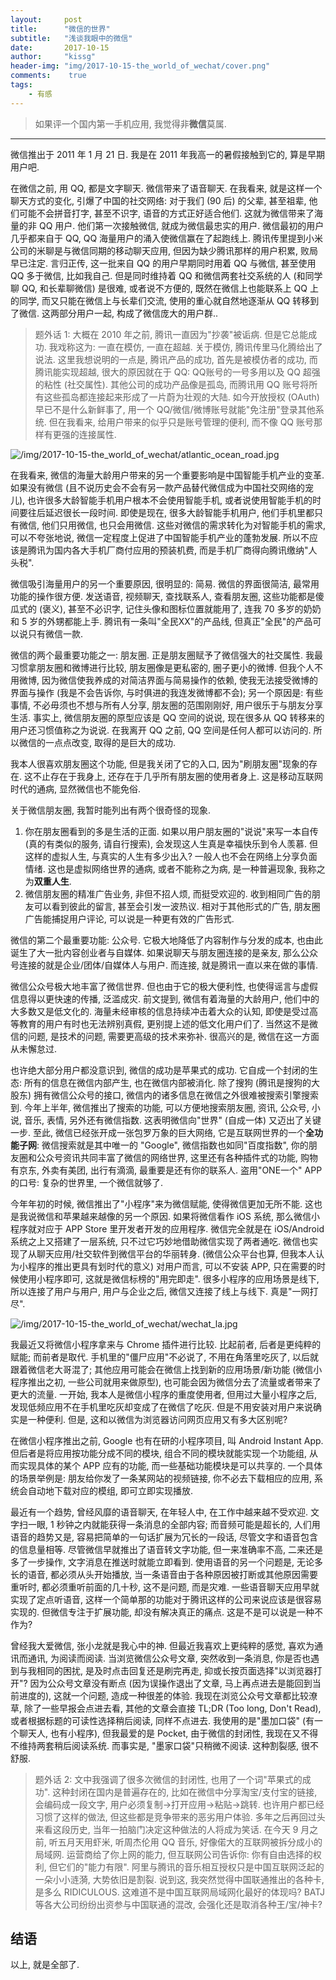 ```yaml
---
layout:	    post
title:      "微信的世界"
subtitle:   "浅谈我眼中的微信"
date:       2017-10-15
author:     "kissg"
header-img: "img/2017-10-15-the_world_of_wechat/cover.png"
comments:    true
tags:
    - 有感
---
```


> 如果评一个国内第一手机应用, 我觉得非**微信**莫属.

---

微信推出于 2011 年 1 月 21 日. 我是在 2011 年我高一的暑假接触到它的, 算是早期用户吧.

在微信之前, 用 QQ, 都是文字聊天. 微信带来了语音聊天. 在我看来, 就是这样一个聊天方式的变化, 引爆了中国的社交网络: 对于我们 (90 后) 的父辈, 甚至祖辈, 他们可能不会拼音打字, 甚至不识字, 语音的方式正好适合他们. 这就为微信带来了海量的非 QQ 用户. 他们第一次接触微信, 就成为微信最忠实的用户. 微信最初的用户几乎都来自于 QQ, QQ 海量用户的涌入使微信赢在了起跑线上. 腾讯传里提到小米公司的米聊是与微信同期的移动聊天应用, 但因为缺少腾讯那样的用户积累, 败局早已注定. 言归正传, 这一批来自 QQ 的用户早期同时用着 QQ 与微信, 甚至使用 QQ 多于微信, 比如我自己. 但是同时维持着 QQ 和微信两套社交系统的人 (和同学聊 QQ, 和长辈聊微信) 是很难, 或者说不方便的, 既然在微信上也能联系上 QQ 上的同学, 而又只能在微信上与长辈们交流, 使用的重心就自然地逐渐从 QQ 转移到了微信. 这两部分用户一起, 构成了微信庞大的用户群..

> 题外话 1: 大概在 2010 年之前, 腾讯一直因为"抄袭"被诟病. 但是它总能成功. 我戏称这为: 一直在模仿, 一直在超越. 关于模仿, 腾讯传里马化腾给出了说法. 这里我想说明的一点是, 腾讯产品的成功, 首先是被模仿者的成功, 而腾讯能实现超越, 很大的原因就在于 QQ: QQ账号的一号多用以及 QQ 超强的粘性 (社交属性). 其他公司的成功产品像是孤岛, 而腾讯用 QQ 账号将所有这些孤岛都连接起来形成了一片蔚为壮观的大陆. 如今开放授权 (OAuth) 早已不是什么新鲜事了, 用一个 QQ/微信/微博账号就能"免注册"登录其他系统. 但在我看来, 给用户带来的似乎只是账号管理的便利, 而不像 QQ 账号那样有更强的连接属性.

![/img/2017-10-15-the_world_of_wechat/atlantic_ocean_road.jpg](/img/2017-10-15-the_world_of_wechat/atlantic_ocean_road.jpg)

在我看来, 微信的海量大龄用户带来的另一个重要影响是中国智能手机产业的变革. 如果没有微信 (且不说历史会不会有另一款产品替代微信成为中国社交网络的宠儿), 也许很多大龄智能手机用户根本不会使用智能手机, 或者说使用智能手机的时间要往后延迟很长一段时间. 即使是现在, 很多大龄智能手机用户, 他们手机里都只有微信, 他们只用微信, 也只会用微信. 这些对微信的需求转化为对智能手机的需求, 可以不夸张地说, 微信一定程度上促进了中国智能手机产业的蓬勃发展. 所以不应该是腾讯为国内各大手机厂商付应用的预装机费, 而是手机厂商得向腾讯缴纳"人头税".

微信吸引海量用户的另一个重要原因, 很明显的: 简易. 微信的界面很简洁, 最常用功能的操作很方便. 发送语音, 视频聊天, 查找联系人, 查看朋友圈, 这些功能都是傻瓜式的 (褒义), 甚至不必识字, 记住头像和图标位置就能用了, 连我 70 多岁的奶奶和 5 岁的外甥都能上手. 腾讯有一条叫"全民XX"的产品线, 但真正"全民"的产品可以说只有微信一款.

微信的两个最重要功能之一: 朋友圈. 正是朋友圈赋予了微信强大的社交属性. 我最习惯拿朋友圈和微博进行比较, 朋友圈像是更私密的, 圈子更小的微博. 但我个人不用微博, 因为微信使我养成的对简洁界面与简易操作的依赖, 使我无法接受微博的界面与操作 (我是不会告诉你, 与时俱进的我连发微博都不会); 另一个原因是: 有些事情, 不必毋须也不想与所有人分享, 朋友圈的范围刚刚好, 用户很乐于与朋友分享生活. 事实上, 微信朋友圈的原型应该是 QQ 空间的说说, 现在很多从 QQ 转移来的用户还习惯值称之为说说. 在我离开 QQ 之前, QQ 空间是任何人都可以访问的. 所以微信的一点点改变, 取得的是巨大的成功.

我本人很喜欢朋友圈这个功能, 但是我关闭了它的入口, 因为"刷朋友圈"现象的存在. 这不止存在于我身上, 还存在于几乎所有朋友圈的使用者身上. 这是移动互联网时代的通病, 显然微信也不能免俗.

关于微信朋友圈, 我暂时能列出有两个很奇怪的现象.

1. 你在朋友圈看到的多是生活的正面. 如果以用户朋友圈的"说说"来写一本自传 (真的有类似的服务, 请自行搜索), 会发现这人生真是幸福快乐到令人羡慕. 但这样的虚拟人生, 与真实的人生有多少出入? 一般人也不会在网络上分享负面情绪. 这也是虚拟网络世界的通病, 或者不能称之为病, 是一种普遍现象, 我称之为**双重人生**.
2. 微信朋友圈的精准广告业务, 非但不招人烦, 而挺受欢迎的. 收到相同广告的朋友可以看到彼此的留言, 甚至会引发一波热议. 相对于其他形式的广告, 朋友圈广告能捕捉用户评论, 可以说是一种更有效的广告形式.

微信的第二个最重要功能: 公众号. 它极大地降低了内容制作与分发的成本, 也由此诞生了大一批内容创业者与自媒体. 如果说聊天与朋友圈连接的是亲友, 那么公众号连接的就是企业/团体/自媒体人与用户. 而连接, 就是腾讯一直以来在做的事情.

微信公众号极大地丰富了微信世界. 但也由于它的极大便利性, 也使得谣言与虚假信息得以更快速的传播, 泛滥成灾. 前文提到, 微信有着海量的大龄用户, 他们中的大多数又是低文化的. 海量未经审核的信息持续冲击着大众的认知, 即使是受过高等教育的用户有时也无法辨别真假, 更别提上述的低文化用户们了. 当然这不是微信的问题, 是技术的问题, 需要更高级的技术来弥补. 很高兴的是, 微信在这一方面从未懈怠过.

也许绝大部分用户都没意识到, 微信的成功是苹果式的成功. 它自成一个封闭的生态: 所有的信息在微信内部产生, 也在微信内部被消化. 除了搜狗 (腾讯是搜狗的大股东) 拥有微信公众号的接口, 微信内的诸多信息在微信之外很难被搜索引擎搜索到. 今年上半年, 微信推出了搜索的功能, 可以方便地搜索朋友圈, 资讯, 公众号, 小说, 音乐, 表情, 另外还有微信指数. 这表明微信向"世界" (自成一体) 又迈出了关键一步. 至此, 微信已经张开成一张包罗万象的巨大网络, 它是互联网世界的一个**全功能子网**: 微信搜索就是其中唯一的 "Google", 微信指数也如同"百度指数", 你的朋友圈和公众号资讯共同丰富了微信的网络世界, 这里还有各种插件式的功能, 购物有京东, 外卖有美团, 出行有滴滴, 最重要是还有你的联系人. 盗用"ONE一个" APP 的口号: 复杂的世界里, 一个微信就够了.

今年年初的时候, 微信推出了"小程序"来为微信赋能, 使得微信更加无所不能. 这也是我说微信和苹果越来越像的另一个原因. 如果将微信看作 iOS 系统, 那么微信小程序就对应于 APP Store 里开发者开发的应用程序. 微信完全就是在 iOS/Android 系统之上又搭建了一层系统, 只不过它巧妙地借助微信实现了两者通吃. 微信也实现了从聊天应用/社交软件到微信平台的华丽转身. (微信公众平台也算, 但我本人认为小程序的推出更具有划时代的意义) 对用户而言, 可以不安装 APP, 只在需要的时候使用小程序即可, 这就是微信标榜的"用完即走". 很多小程序的应用场景是线下, 所以连接了用户与用户, 用户与企业之后, 微信又连接了线上与线下. 真是"一网打尽".

![/img/2017-10-15-the_world_of_wechat/wechat_la.jpg](/img/2017-10-15-the_world_of_wechat/wechat_la.jpg)

我最近又将微信小程序拿来与 Chrome 插件进行比较. 比起前者, 后者是更纯粹的赋能; 而前者是取代. 手机里的"僵尸应用"不必说了, 不用在角落里吃灰了, 以后就跟着微信老大哥混了; 其他应用可能会在微信上找到新的应用场景/新功能 (微信小程序推出之初, 一些公司就用来做原型), 也可能会因为微信分去了流量或者带来了更大的流量. 一开始, 我本人是微信小程序的重度使用者, 但用过大量小程序之后, 发现低频应用不在手机里吃灰却变成了在微信了吃灰. 但是不用安装对用户来说确实是一种便利. 但是, 这和以微信为浏览器访问网页应用又有多大区别呢?

在微信小程序推出之前, Google 也有在研的小程序项目, 叫 Android Instant App. 但后者是将应用按功能分成不同的模块, 组合不同的模块就能实现一个功能组, 从而实现具体的某个 APP 应有的功能, 而一些基础功能模块是可以共享的. 一个具体的场景举例是: 朋友给你发了一条某网站的视频链接, 你不必去下载相应的应用, 系统会自动地下载对应的模组, 即可立即实现播放.

最近有一个趋势, 曾经风靡的语音聊天, 在年轻人中, 在工作中越来越不受欢迎. 文字扫一眼, 1 秒钟之内就能获得一条消息的全部内容; 而音频可能是超长的, 人们用语音的趋势又是, 容易把简单的一句话扩展为冗长的一段话, 尽管文字和语音包含的信息量相等. 尽管微信早就推出了语音转文字功能, 但一来准确率不高, 二来还是多了一步操作, 文字消息在推送时就能立即看到. 使用语音的另一个问题是, 无论多长的语音, 都必须从头开始播放, 当一条语音由于各种原因被打断或其他原因需要重听时, 都必须重听前面的几十秒, 这不是问题, 而是灾难. 一些语音聊天应用早就实现了定点听语音, 这样一个简单那的功能对于腾讯这样的公司来说应该是很容易实现的. 但微信专注于扩展功能, 却没有解决真正的痛点. 这是不是可以说是一种不作为?

曾经我大爱微信, 张小龙就是我心中的神. 但最近我喜欢上更纯粹的感觉, 喜欢为通讯而通讯, 为阅读而阅读. 当浏览微信公众号文章, 突然收到一条消息, 你是否也遇到与我相同的困扰, 是及时点击回复还是刷完再走, 抑或长按页面选择"以浏览器打开"? 因为公众号文章没有断点 (因为误操作退出了文章, 马上再点进去是能回到当前进度的), 这就一个问题, 造成一种很差的体验. 我现在浏览公众号文章都比较潦草, 除了一些早报会点进去看, 其他的文章会直接 TL;DR (Too long, Don't Read), 或者根据标题的可读性选择稍后阅读, 同样不点进去. 我使用的是"墨加口袋" (有一个聊天人, 也有小程序), 但我最爱的是 Pocket, 由于微信的封闭性, 我现在又不得不维持两套稍后阅读系统. 而事实是, "墨家口袋"只稍微不阅读. 这种割裂感, 很不舒服.

> 题外话 2: 文中我强调了很多次微信的封闭性, 也用了一个词"苹果式的成功". 这种封闭在国内是普遍存在的, 比如在微信中分享淘宝/支付宝的链接, 会编码成一段文字, 用户必须复制->打开应用->粘贴->跳转. 也许用户都已经习惯了这样的做法, 但这些都是竞争带来的恶劣用户体验. 多年之后再回过头来看这段历史, 当年一拍脑门决定这种做法的人将成为笑话. 在今天 9 月之前, 听五月天用虾米, 听周杰伦用 QQ 音乐, 好像偌大的互联网被拆分成小的局域网. 运营商给了你上网的能力, 但互联网公司告诉你: 你有自由选择的权利, 但它们的"能力有限". 阿里与腾讯的音乐相互授权只是中国互联网泛起的一朵小小涟漪, 大势依旧是割裂. 说到这, 我突然觉得中国联通推出的各种卡, 是多么 RIDICULOUS. 这难道不是中国互联网局域网化最好的体现吗? BATJ 等各大公司纷纷出资参与中国联通的混改, 会强化还是取消各种王/宝/神卡?

## 结语

以上, 就是全部了.
